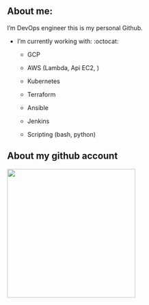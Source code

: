 ## About me:

I’m DevOps engineer this is my personal Github.

- I’m currently working with: :octocat:
  
  - GCP 
  
  - AWS (Lambda, Api EC2, )
  
  - Kubernetes
  
  - Terraform
  
  - Ansible
  
  - Jenkins
  
  - Scripting (bash, python)
  

## About my github account

<img 
  height="300px"
  src="https://github-readme-stats.vercel.app/api?username=cyd4r&show_icons=true&theme=dark&include_all_commits=true&count_private=true"
/>



